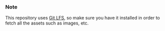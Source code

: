 ### Note
This repository uses [Git LFS](https://git-lfs.github.com/), so make sure you have it installed in order to fetch all the assets such as images, etc.
